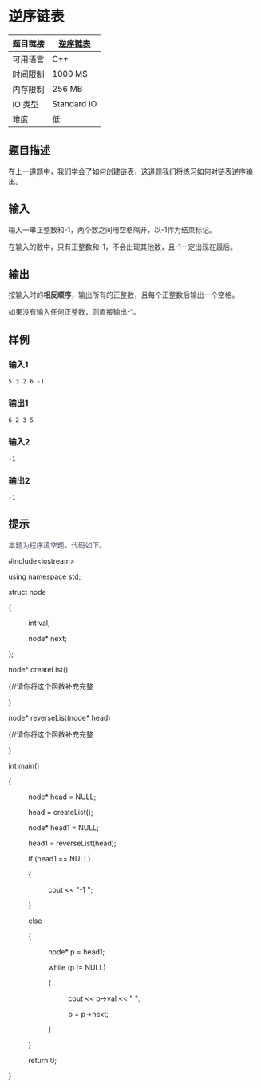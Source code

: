 # 逆序链表

| 题目链接 | [逆序链表](http://xmuoj.com/problem/CPP016) |
| --- | --- |
| 可用语言 | C++ |
| 时间限制 | 1000 MS |
| 内存限制 | 256 MB |
| IO 类型 | Standard IO |
| 难度 | 低 |

## 题目描述

<p>在上一道题中，我们学会了如何创建链表，这道题我们将练习如何对链表逆序输出。</p>

## 输入

<p><span style="color: rgb(51, 51, 51);">输入一串正整数和-1，两个数之间用空格隔开，以-1作为结束标记。</span><br /></p><p><span style="color: rgb(51, 51, 51);">在输入的数中，只有正整数和-1，不会出现其他数，且-1一定出现在最后。</span></p>

## 输出

<p><span style="color: rgb(51, 51, 51);">按输入时的<b>相反顺序</b>，输出所有的正整数，且每个正整数后输出一个空格。</span><br /></p><p><span style="color: rgb(51, 51, 51);">如果没有输入任何正整数，则直接输出-1。</span></p>

## 样例

### 输入1

```
5 3 2 6 -1
```

### 输出1

```
6 2 3 5 
```

### 输入2

```
-1
```

### 输出2

```
-1 
```

## 提示

<p><span style="color: rgb(73, 80, 96);">本题为程序填空题，代码如下。</span><br /></p><p>#include&lt;iostream&gt;</p><p>using namespace std;</p><p>struct node</p><p>{</p><p style="margin-left: 40px;">int val;</p><p style="margin-left: 40px;">node* next;</p><p>};</p><p>node* createList()</p><p>{//请你将这个函数补充完整</p><p>}</p><p>node* reverseList(node* head)<br /></p><p></p><p>{//请你将这个函数补充完整</p><p>}</p><p>int main()</p><p>{</p><p style="margin-left: 40px;">node* head = NULL;</p><p style="margin-left: 40px;">head = createList();</p><p style="margin-left: 40px;">node* head1 = NULL;<br /></p><p style="margin-left: 40px;">head1 = reverseList(head);<br /></p><p style="margin-left: 40px;">if (head1 == NULL)</p><p style="margin-left: 40px;">{</p><p style="margin-left: 80px;">cout &lt;&lt; &quot;-1 &quot;;</p><p style="margin-left: 40px;">}</p><p style="margin-left: 40px;">else</p><p style="margin-left: 40px;">{</p><p style="margin-left: 80px;">node* p = head1;</p><p style="margin-left: 80px;">while (p != NULL)</p><p style="margin-left: 80px;">{</p><p style="margin-left: 120px;">cout &lt;&lt; p-&gt;val &lt;&lt; &quot; &quot;;</p><p style="margin-left: 120px;">p = p-&gt;next;</p><p style="margin-left: 80px;">}</p><p style="margin-left: 40px;">}</p><p style="margin-left: 40px;">return 0;</p><p>}</p>

